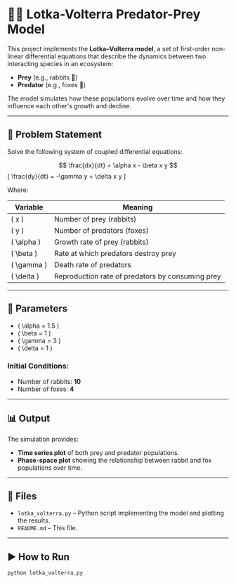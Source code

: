 # 🐇🦊 Lotka-Volterra Predator-Prey Model

This project implements the **Lotka–Volterra model**, a set of first-order non-linear differential equations that describe the dynamics between two interacting species in an ecosystem:

- **Prey** (e.g., rabbits 🐇)
- **Predator** (e.g., foxes 🦊)

The model simulates how these populations evolve over time and how they influence each other's growth and decline.

---

## 📘 Problem Statement

Solve the following system of coupled differential equations:

$$
\frac{dx}{dt} = \alpha x - \beta x y
$$
\[
\frac{dy}{dt} = -\gamma y + \delta x y
\]

Where:

| Variable | Meaning                          |
|----------|----------------------------------|
| \( x \)  | Number of prey (rabbits)         |
| \( y \)  | Number of predators (foxes)      |
| \( \alpha \) | Growth rate of prey (rabbits)     |
| \( \beta \)  | Rate at which predators destroy prey |
| \( \gamma \) | Death rate of predators            |
| \( \delta \) | Reproduction rate of predators by consuming prey |

---

## 🔧 Parameters

- \( \alpha = 1.5 \)
- \( \beta = 1 \)
- \( \gamma = 3 \)
- \( \delta = 1 \)

### Initial Conditions:

- Number of rabbits: **10**
- Number of foxes: **4**

---

## 📊 Output

The simulation provides:
- **Time series plot** of both prey and predator populations.
- **Phase-space plot** showing the relationship between rabbit and fox populations over time.

---

## 📂 Files

- `lotka_volterra.py` – Python script implementing the model and plotting the results.
- `README.md` – This file.

---

## ▶️ How to Run

```bash
python lotka_volterra.py
